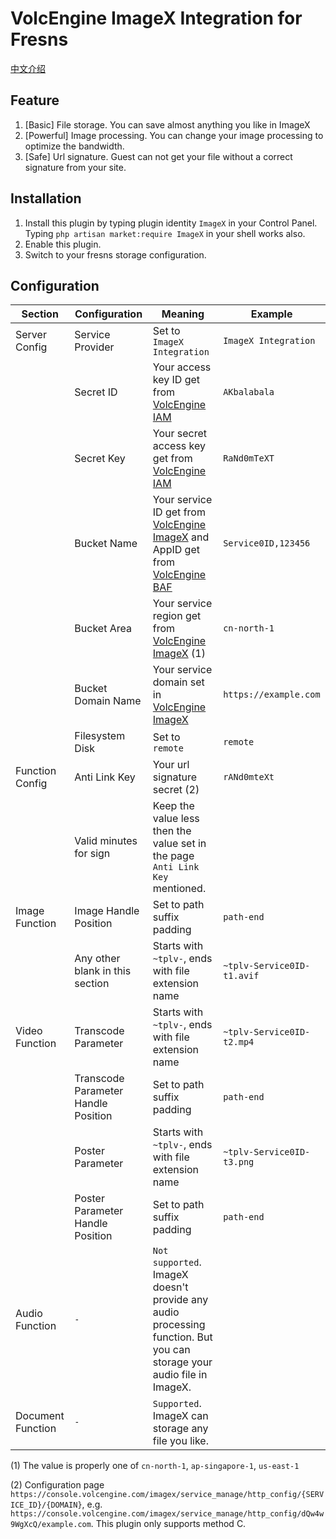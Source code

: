 # VolcEngine ImageX Integration for Fresns

[中文介绍](readme_zh.md)

## Feature

1. [Basic] File storage. You can save almost anything you like in ImageX
2. [Powerful] Image processing. You can change your image processing to optimize the bandwidth.
3. [Safe] Url signature. Guest can not get your file without a correct signature from your site.

## Installation

1. Install this plugin by typing plugin identity `ImageX` in your Control Panel.
   Typing `php artisan market:require ImageX` in your shell works also.
2. Enable this plugin.
3. Switch to your fresns storage configuration.

## Configuration

| Section           | Configuration                       | Meaning                                                                                                                                                                             | Example                    |
|-------------------|-------------------------------------|-------------------------------------------------------------------------------------------------------------------------------------------------------------------------------------|----------------------------|
| Server Config     | Service Provider                    | Set to `ImageX Integration`                                                                                                                                                         | `ImageX Integration`       |
|                   | Secret ID                           | Your access key ID get from [VolcEngine IAM](https://console.volcengine.com/iam/keymanage/)                                                                                         | `AKbalabala`               |
|                   | Secret Key                          | Your secret access key get from [VolcEngine IAM](https://console.volcengine.com/iam/keymanage/)                                                                                     | `RaNd0mTeXT`               |
|                   | Bucket Name                         | Your service ID get from [VolcEngine ImageX](https://console.volcengine.com/imagex/service_manage/) and AppID get from [VolcEngine BAF](https://console.volcengine.com/baf/my_app/) | `Service0ID,123456`        |
|                   | Bucket Area                         | Your service region get from [VolcEngine ImageX](https://console.volcengine.com/imagex/service_manage/) (1)                                                                         | `cn-north-1`               |
|                   | Bucket Domain Name                  | Your service domain set in [VolcEngine ImageX](https://console.volcengine.com/imagex/service_manage/)                                                                               | `https://example.com`      |
|                   | Filesystem Disk                     | Set to `remote`                                                                                                                                                                     | `remote`                   |
| Function Config   | Anti Link Key                       | Your url signature secret (2)                                                                                                                                                       | `rANd0mteXt`               |
|                   | Valid minutes for sign              | Keep the value less then the value set in the page `Anti Link Key` mentioned.                                                                                                       |                            |
| Image Function    | Image Handle Position               | Set to path suffix padding                                                                                                                                                          | `path-end`                 |
|                   | Any other blank in this section     | Starts with `~tplv-`, ends with file extension name                                                                                                                                 | `~tplv-Service0ID-t1.avif` |
| Video Function    | Transcode Parameter                 | Starts with `~tplv-`, ends with file extension name                                                                                                                                 | `~tplv-Service0ID-t2.mp4`  |
|                   | Transcode Parameter Handle Position | Set to path suffix padding                                                                                                                                                          | `path-end`                 |
|                   | Poster Parameter                    | Starts with `~tplv-`, ends with file extension name                                                                                                                                 | `~tplv-Service0ID-t3.png`  |
|                   | Poster Parameter Handle Position    | Set to path suffix padding                                                                                                                                                          | `path-end`                 |
| Audio Function    | `-`                                 | `Not supported`. ImageX doesn't provide any audio processing function. But you can storage your audio file in ImageX.                                                               |                            |
| Document Function | `-`                                 | `Supported`. ImageX can storage any file you like.                                                                                                                                  |                            |

(1) The value is properly one of `cn-north-1`, `ap-singapore-1`, `us-east-1`

(2) Configuration page `https://console.volcengine.com/imagex/service_manage/http_config/{SERVICE_ID}/{DOMAIN}`,
e.g. `https://console.volcengine.com/imagex/service_manage/http_config/dQw4w9WgXcQ/example.com`. This plugin only
supports method C.
